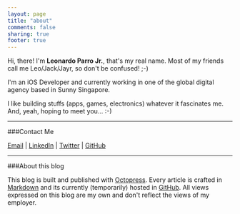 ```yaml
---
layout: page
title: "about"
comments: false
sharing: true
footer: true
---  
```

    
Hi, there! I'm **Leonardo Parro Jr.**, that's my real name. Most of my friends call me Leo/Jack/Jayr, so don't be confused! ;-)   
  
I'm an iOS Developer and currently working in one of the global digital agency based in Sunny Singapore.    
  
I like building stuffs (apps, games, electronics) whatever it fascinates me. And, yeah, hoping to meet you… :-)

---
###Contact Me
  
[Email](mailto:jrparro@gmail.com) | [LinkedIn](http://sg.linkedin.com/pub/leonardo-parro-jr/a/738/735/) | [Twitter](https://twitter.com/jayrparro) | [GitHub](https://github.com/jayrparro)   
  
---  
###About this blog  
  
This blog is built and published with [Octopress](http://octopress.org/). Every article is crafted in [Markdown](http://daringfireball.net/projects/markdown/) and its currently (temporarily) hosted in [GitHub](github.com). All views expressed on this blog are my own and don't reflect the views of my employer.
  

